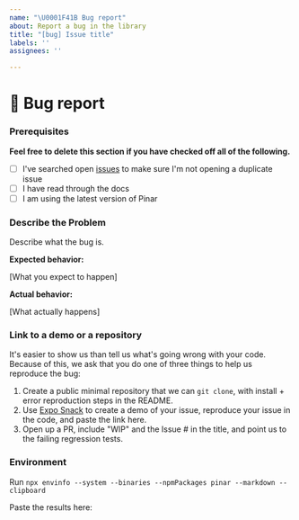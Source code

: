 ```yaml
---
name: "\U0001F41B Bug report"
about: Report a bug in the library
title: "[bug] Issue title"
labels: ''
assignees: ''

---
```


# 🐛 Bug report

### Prerequisites

**Feel free to delete this section if you have checked off all of the following.**

- [ ] I've searched open [issues](https://github.com/kristerkari/pinar/issues) to make sure I'm not opening a duplicate issue
- [ ] I have read through the docs
- [ ] I am using the latest version of Pinar

### Describe the Problem

Describe what the bug is.

**Expected behavior:** 

[What you expect to happen]

**Actual behavior:**

 [What actually happens]

### Link to a demo or a repository

It's easier to show us than tell us what's going wrong with your code. Because of this, we ask that you do one of three things to help us reproduce the bug:

1. Create a public minimal repository that we can `git clone`, with install + error reproduction steps in the README.
2. Use [Expo Snack](https://snack.expo.io/) to create a demo of your issue, reproduce your issue in the code, and paste the link here.
3. Open up a PR, include "WIP" and the Issue # in the title, and point us to the failing regression tests.

### Environment

Run `npx envinfo --system --binaries --npmPackages pinar --markdown --clipboard`

Paste the results here:

```bash

```
